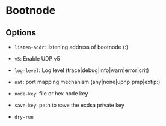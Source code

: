 # Bootnode

## Options

- ```listen-addr```: listening address of bootnode (<ip>:<port>)

- ```v5```: Enable UDP v5

- ```log-level```: Log level (trace|debug|info|warn|error|crit)

- ```nat```: port mapping mechanism (any|none|upnp|pmp|extip:<IP>)

- ```node-key```: file or hex node key

- ```save-key```: path to save the ecdsa private key

- ```dry-run```